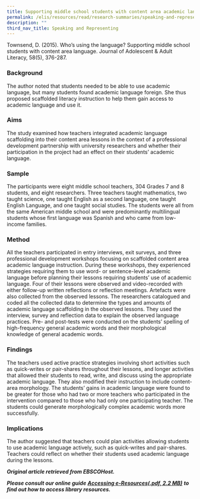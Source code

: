 ```yaml
---
title: Supporting middle school students with content area academic language
permalink: /elis/resources/read/research-summaries/speaking-and-representing/content-area-academic-language/
description: ""
third_nav_title: Speaking and Representing
---
```

Townsend, D. (2015). Who’s using the language? Supporting middle school students with content area language. Journal of Adolescent & Adult Literacy, 58(5), 376-287.

### Background

The author noted that students needed to be able to use academic language, but many students found academic language foreign. She thus proposed scaffolded literacy instruction to help them gain access to academic language and use it.

### Aims

The study examined how teachers integrated academic language scaffolding into their content area lessons in the context of a professional development partnership with university researchers and whether their participation in the project had an effect on their students’ academic language.

### Sample

The participants were eight middle school teachers, 304 Grades 7 and 8 students, and eight researchers. Three teachers taught mathematics, two taught science, one taught English as a second language, one taught English Language, and one taught social studies. The students were all from the same American middle school and were predominantly multilingual students whose first language was Spanish and who came from low-income families.

### Method

All the teachers participated in entry interviews, exit surveys, and three professional development workshops focusing on scaffolded content area academic language instruction. During these workshops, they experienced strategies requiring them to use word- or sentence-level academic language before planning their lessons requiring students’ use of academic language. Four of their lessons were observed and video-recorded with either follow-up written reflections or reflection meetings. Artefacts were also collected from the observed lessons. The researchers catalogued and coded all the collected data to determine the types and amounts of academic language scaffolding in the observed lessons. They used the interview, survey and reflection data to explain the observed language practices. Pre- and post-tests were conducted on the students’ spelling of high-frequency general academic words and their morphological knowledge of general academic words.

### Findings

The teachers used active practice strategies involving short activities such as quick-writes or pair-shares throughout their lessons, and longer activities that allowed their students to read, write, and discuss using the appropriate academic language. They also modified their instruction to include content-area morphology. The students’ gains in academic language were found to be greater for those who had two or more teachers who participated in the intervention compared to those who had only one participating teacher. The students could generate morphologically complex academic words more successfully.

### Implications

The author suggested that teachers could plan activities allowing students to use academic language actively, such as quick-writes and pair-shares. Teachers could reflect on whether their students used academic language during the lessons.


_**Original article retrieved from EBSCOHost.**_ 

_**Please consult our online guide**_ **_[Accessing e-Resources(.pdf, 2.2 MB)](https://academyofsingaporeteachers-moe-edu-sg-admin.cwp.sg/elis/resources/read/research-summaries/speaking-and-representing/18e45074-6b1b-4ac7-811f-1a8da16c4f81 "Accessing e-Resources")_** _**to find out how to access library resources.**_